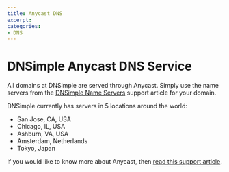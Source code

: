 ```yaml
---
title: Anycast DNS
excerpt: 
categories:
- DNS
---
```


# DNSimple Anycast DNS Service

All domains at DNSimple are served through Anycast. Simply use the name servers from the [DNSimple Name Servers](/articles/dnsimple-nameservers) support article for your domain.

DNSimple currently has servers in 5 locations around the world:

* San Jose, CA, USA
* Chicago, IL, USA
* Ashburn, VA, USA
* Amsterdam, Netherlands
* Tokyo, Japan

If you would like to know more about Anycast, then [read this support article](/articles/why-anycast-dns).
